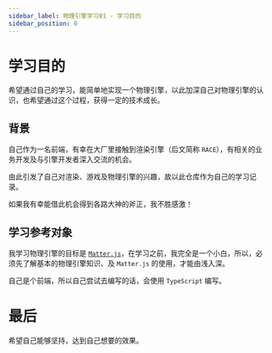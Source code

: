 ```yaml
---
sidebar_label: 物理引擎学习01 - 学习目的
sidebar_position: 0
---
```


# 学习目的

希望通过自己的学习，能简单地实现一个物理引擎，以此加深自己对物理引擎的认识，也希望通过这个过程，获得一定的技术成长。

## 背景

自己作为一名前端，有幸在大厂里接触到渲染引擎（后文简称 `RACE`），有相关的业务开发及与引擎开发者深入交流的机会。

由此引发了自己对渲染、游戏及物理引擎的兴趣，故以此仓库作为自己的学习记录。

如果我有幸能借此机会得到各路大神的斧正，我不胜感激！

## 学习参考对象

我学习物理引擎的目标是 [`Matter.js`](https://brm.io/matter-js/)，在学习之前，我完全是一个小白，所以，必须先了解基本的物理引擎知识、及 `Matter.js` 的使用，才能由浅入深。

自己是个前端，所以自己尝试去编写的话，会使用 `TypeScript` 编写。

# 最后

希望自己能够坚持，达到自己想要的效果。